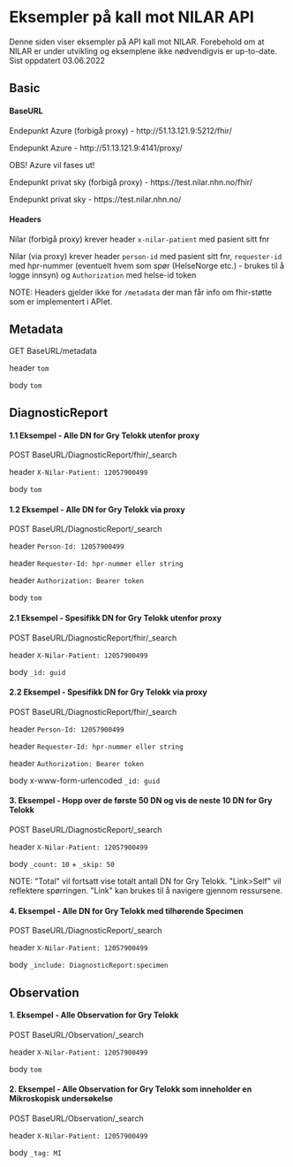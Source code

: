 <h1>Eksempler på kall mot NILAR API</h1>
Denne siden viser eksempler på API kall mot NILAR.
Forebehold om at NILAR er under utvikling og eksemplene ikke nødvendigvis er up-to-date.
Sist oppdatert 03.06.2022

<h2>Basic</h2>

<h4>BaseURL</h4>
<p>Endepunkt Azure (forbigå proxy) - http://51.13.121.9:5212/fhir/</p>
<p>Endepunkt Azure - http://51.13.121.9:4141/proxy/</p>
<p> OBS! Azure vil fases ut! </p>


<p>Endepunkt privat sky (forbigå proxy) - https://test.nilar.nhn.no/fhir/</p>
<p>Endepunkt privat sky - https://test.nilar.nhn.no/</p>



<h4>Headers</h4>
<p>Nilar (forbigå proxy) krever header <code>x-nilar-patient</code> med pasient sitt fnr</p>
<p>Nilar (via proxy) krever header <code>person-id</code> med pasient sitt fnr, <code>requester-id</code> med hpr-nummer (eventuelt hvem som spør (HelseNorge etc.) - brukes til å logge innsyn) og <code>Authorization</code> med helse-id token</p>
NOTE: Headers gjelder ikke for <code>/metadata</code> der man får info om fhir-støtte som er implementert i APIet.

<h2>Metadata</h2>
GET BaseURL/metadata
<p>header <code>tom</code></p>
<p>body <code>tom</code></p>

<h2>DiagnosticReport</h2>

<h4>1.1 Eksempel - Alle DN for Gry Telokk utenfor proxy</h4>
POST BaseURL/DiagnosticReport/fhir/_search
<p>header <code>X-Nilar-Patient: 12057900499</code> </p>
<p>body <code>tom</code></p>

<h4>1.2 Eksempel - Alle DN for Gry Telokk via proxy</h4>
POST BaseURL/DiagnosticReport/_search
<p>header <code>Person-Id: 12057900499</code> </p>
<p>header <code>Requester-Id: hpr-nummer eller string </code> </p>
<p>header <code>Authorization: Bearer token </code> </p>
<p>body <code>tom</code></p>

<h4>2.1 Eksempel - Spesifikk DN for Gry Telokk utenfor proxy</h4>
POST BaseURL/DiagnosticReport/fhir/_search
<p>header <code>X-Nilar-Patient: 12057900499</code> </p>
<p>body <code>_id: guid</code></p>

<h4>2.2 Eksempel - Spesifikk DN for Gry Telokk via proxy</h4>
POST BaseURL/DiagnosticReport/fhir/_search
<p>header <code>Person-Id: 12057900499</code> </p>
<p>header <code>Requester-Id: hpr-nummer eller string </code> </p>
<p>header <code>Authorization: Bearer token </code> </p>
<p>body x-www-form-urlencoded <code>_id: guid</code></p>
  
<h4>3. Eksempel - Hopp over de første 50 DN og vis de neste 10 DN for Gry Telokk</h4>
POST BaseURL/DiagnosticReport/_search
<p>header <code>X-Nilar-Patient: 12057900499</code> </p>
<p>body <code>_count: 10</code> + <code>_skip: 50</code></p>

NOTE: "Total" vil fortsatt vise totalt antall DN for Gry Telokk. "Link>Self" vil reflektere spørringen. "Link" kan brukes til å navigere gjennom ressursene.

<h4>4. Eksempel - Alle DN for Gry Telokk med tilhørende Specimen</h4>
POST BaseURL/DiagnosticReport/_search
<p>header <code>X-Nilar-Patient: 12057900499</code> </p>
<p>body <code>_include: DiagnosticReport:specimen</code></p>

<h2>Observation</h2>

<h4>1. Eksempel - Alle Observation for Gry Telokk</h4>
POST BaseURL/Observation/_search
<p>header <code>X-Nilar-Patient: 12057900499</code> </p>
<p>body <code>tom</code></p>

<h4>2. Eksempel - Alle Observation for Gry Telokk som inneholder en Mikroskopisk undersøkelse</h4>
POST BaseURL/Observation/_search
<p>header <code>X-Nilar-Patient: 12057900499</code> </p>
<p>body <code>_tag: MI</code></p>
